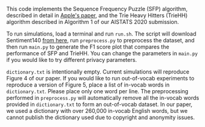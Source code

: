 This code implements the Sequence Frequency Puzzle (SFP) algorithm, described in detail in [Apple's paper](https://machinelearning.apple.com/research/learning-with-privacy-at-scale), and the Trie Heavy Hitters (TrieHH) algorithm described in Algorithm 1 of our AISTATS 2020 submission. 

To run simulations, load a terminal and run `run.sh`. The script will download Sentiment140 [from here](https://docs.google.com/file/d/0B04GJPshIjmPRnZManQwWEdTZjg/edit), run `preprocess.py` to preprocess the dataset, and then run `main.py` to generate the F1 score plot that compares the performance of SFP and TrieHH. You can change the parameters in `main.py` if you would like to try different privacy parameters.

`dictionary.txt` is intentionally empty. Current simulations will reproduce Figure 4 of our paper. If you would like to run out-of-vocab experiments to reproduce a version of Figure 5, place a list of in-vocab words in `dictionary.txt`. Please place only one word per line. The preprocessing performed in `preprocess.py` will automatically remove all the in-vocab words provided in `dictionary.txt` to form an out-of-vocab dataset. In our paper, we used a dictionary with over 260,000 in-vocab English words, but we cannot publish the dictionary used due to copyright and anonymity issues.

